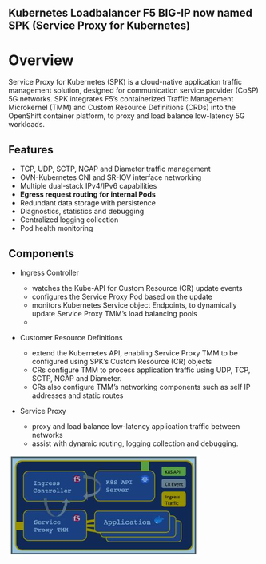 Kubernetes Loadbalancer F5 BIG-IP now named SPK (Service Proxy for Kubernetes)
---



# Overview
Service Proxy for Kubernetes (SPK) is a cloud-native application traffic management solution, designed for communication service provider (CoSP) 5G networks. SPK integrates F5’s containerized Traffic Management Microkernel (TMM) and Custom Resource Definitions (CRDs) into the OpenShift container platform, to proxy and load balance low-latency 5G workloads.

## Features
* TCP, UDP, SCTP, NGAP and Diameter traffic management
* OVN-Kubernetes CNI and SR-IOV interface networking
* Multiple dual-stack IPv4/IPv6 capabilities
* **Egress request routing for internal Pods**
* Redundant data storage with persistence
* Diagnostics, statistics and debugging
* Centralized logging collection
* Pod health monitoring

## Components
* Ingress Controller
  * watches the Kube-API for Custom Resource (CR) update events
  * configures the Service Proxy Pod based on the update 
  * monitors Kubernetes Service object Endpoints, to dynamically update Service Proxy TMM’s load balancing pools
  * 
* Customer Resource Definitions
  * extend the Kubernetes API, enabling Service Proxy TMM to be configured using SPK’s Custom Resource (CR) objects
  * CRs configure TMM to process application traffic using UDP, TCP, SCTP, NGAP and Diameter. 
  * CRs also configure TMM’s networking components such as self IP addresses and static routes

* Service Proxy
  * proxy and load balance low-latency application traffic between networks
  * assist with dynamic routing, logging collection and debugging.

![F5 BIG-IP SPK Components Structure](../pics/f5-bigip.JPG)

